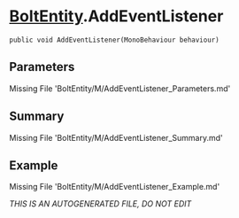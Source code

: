 # [BoltEntity](Types/BoltEntity.md).AddEventListener
`public void AddEventListener(MonoBehaviour behaviour)`
## Parameters
Missing File 'BoltEntity/M/AddEventListener_Parameters.md'
## Summary
Missing File 'BoltEntity/M/AddEventListener_Summary.md'
## Example
Missing File 'BoltEntity/M/AddEventListener_Example.md'

*THIS IS AN AUTOGENERATED FILE, DO NOT EDIT*

